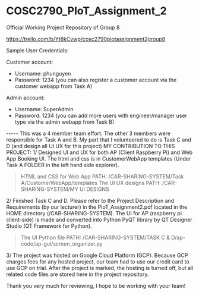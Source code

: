 # COSC2790_PIoT_Assignment_2
Official Working Project Repository of Group 8

https://trello.com/b/Yt8kCvwp/cosc2790piotassignment2group8

Sample User Credentials:

Customer account:
- Username: phunguyen
- Password: 1234
(you can also register a customer account via the customer webapp from Task A)

Admin account:
- Username: SuperAdmin
- Password: 1234
(you can add more users with engineer/manager user type via the admin webapp from Task B)

----- This was a 4 member team effort. The other 3 members were responsible for Task A and B. My part that I volunteered to do is Task C and D (and design all UI UX for this project)
MY CONTRIBUTION TO THIS PROJECT:
1/ Designed UI and UX for both AP (Client Raspberry Pi) and Web App Booking UI. The html and css is in CustomerWebApp templates (Under Task A FOLDER in the left hand side explorer).

> HTML and CSS for Web App PATH: /CAR-SHARING-SYSTEM/Task A/CustomerWebApp/templates
> The UI UX designs PATH: /CAR-SHARING-SYSTEM/MY UI DESIGNS

2/ Finished Task C and D. Please refer to the Project Description and Requirements (by our lecturer) in the PIoT_Assignment2.pdf located in the HOME directory (/CAR-SHARING-SYSTEM). The UI for AP (raspberry pi client-side) is made and converted into Python PyQT library by QT Designer Studio (QT Framework for Python). 

> The UI Python file PATH: /CAR-SHARING-SYSTEM/TASK C & D/ap-code/ap-gui/screen_organizer.py

3/ The project was hosted on Google Cloud Platform (GCP). Because GCP charges fees for any hosted project, our team had to use our credit card to use GCP on trial. After the project is marked, the hosting is turned off, but all related code files are stored here in the project repository. 

Thank you very much for reviewing, I hope to be working with your team!